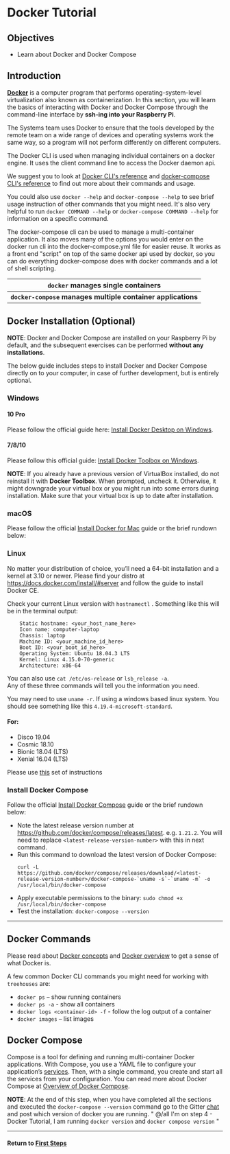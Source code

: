 # Docker Tutorial

## Objectives
- Learn about Docker and Docker Compose

## Introduction

**[Docker](https://www.docker.com/what-docker)** is a computer program that performs operating-system-level virtualization also known as containerization.  In this section, you will learn the basics of interacting with Docker and Docker Compose through the command-line interface by **ssh-ing into your Raspberry Pi**.

The Systems team uses Docker to ensure that the tools developed by the remote team on a wide range of devices and operating systems work the same way, so a program will not perform differently on different computers.

The Docker CLI is used when managing individual containers on a docker engine. It uses the client command line to access the Docker daemon api.

We suggest you to look at [Docker CLI's reference](https://docs.docker.com/engine/reference/commandline/cli/) and [docker-compose CLI's reference](https://docs.docker.com/compose/reference/overview/) to find out more about their commands and usage.

You could also use `docker --help` and `docker-compose --help` to see brief usage instruction of other commands that you might need. It's also very helpful to run `docker COMMAND --help` or `docker-compose COMMAND --help` for information on a specific command.

The docker-compose cli can be used to manage a multi-container application. It also moves many of the options you would enter on the docker run cli into the docker-compose.yml file for easier reuse. 
It works as a front end "script" on top of the same docker api used by docker, so you can do everything docker-compose does with docker commands and a lot of shell scripting.

| `docker` manages single containers 
|--|
| **`docker-compose` manages multiple container applications**



## Docker Installation (Optional)

**NOTE**: Docker and Docker Compose are installed on your Raspberry Pi by default, and the subsequent exercises can be performed **without any installations**.  

The below guide includes steps to install Docker and Docker Compose directly on to your computer, in case of further development, but is entirely optional. 


### Windows
#### 10 Pro

Please follow the official guide here: [Install Docker Desktop on Windows](https://docs.docker.com/docker-for-windows/install/).

#### 7/8/10

Please follow this official guide: [Install Docker Toolbox on Windows](https://docs.docker.com/toolbox/toolbox_install_windows/).

**NOTE**: If you already have a previous version of VirtualBox installed, do not reinstall it with **Docker Toolbox**. When prompted, uncheck it. Otherwise, it might downgrade your virtual box or you might run into some errors during installation. Make sure that your virtual box is up to date after installation.


### macOS

Please follow the official [Install Docker for Mac](https://docs.docker.com/docker-for-mac/install/) guide or the brief rundown below:


### Linux

No matter your distribution of choice, you’ll need a 64-bit installation and a kernel at 3.10 or newer. 
Please find your distro at https://docs.docker.com/install/#server and follow the guide to install Docker CE.


Check your current Linux version with `hostnamectl` . Something like this will be in the terminal output:

```  
    Static hostname: <your_host_name_here>
    Icon name: computer-laptop
    Chassis: laptop
    Machine ID: <your_machine_id_here>
    Boot ID: <your_boot_id_here>
    Operating System: Ubuntu 18.04.3 LTS 
    Kernel: Linux 4.15.0-70-generic
    Architecture: x86-64
```  

You can also use `cat /etc/os-release` or `lsb_release -a`.  
Any of these three commands will tell you the information you need.

You may need to use `uname -r`.  If using a windows based linux system.  You should see something like this `4.19.4-microsoft-standard`.


#### For:
- Disco 19.04
- Cosmic 18.10
- Bionic 18.04 (LTS)
- Xenial 16.04 (LTS)

Please use [this](https://docs.docker.com/install/linux/docker-ce/ubuntu/) set of instructions 

### Install Docker Compose

Follow the official [Install Docker Compose](https://docs.docker.com/compose/install/#install-compose) guide or the brief rundown below:

- Note the latest release version number at https://github.com/docker/compose/releases/latest. e.g. `1.21.2`. You will need to replace `<latest-release-version-number>` with this in next command.
- Run this command to download the latest version of Docker Compose:
  ```
  curl -L https://github.com/docker/compose/releases/download/<latest-release-version-number>/docker-compose-`uname -s`-`uname -m` -o /usr/local/bin/docker-compose
  ```
- Apply executable permissions to the binary: `sudo chmod +x /usr/local/bin/docker-compose`
- Test the installation: `docker-compose --version`

---


## Docker Commands

Please read about [Docker concepts](https://docs.docker.com/get-started/#docker-concepts) and [Docker overview](https://docs.docker.com/engine/docker-overview/) to get a sense of what Docker is.

A few common Docker CLI commands you might need for working with `treehouses` are:

- `docker ps` – show running containers
- `docker ps -a` - show all containers
- `docker logs <container-id> -f` - follow the log output of a container
- `docker images` – list images

## Docker Compose

Compose is a tool for defining and running multi-container Docker applications. With Compose, you use a YAML file to configure your application’s [services](https://docs.docker.com/get-started/part3/#about-services). Then, with a single command, you create and start all the services from your configuration. You can read more about Docker Compose at [Overview of Docker Compose](https://docs.docker.com/compose/overview/).

**NOTE**: At the end of this step, when you have completed all the sections and executed the `docker-compose --version` command go to the Gitter [chat](https://gitter.im/treehouses/Lobby) and post which version of docker you are running.
" @/all I'm on step 4 - Docker Tutorial, I am running `docker version` and `docker compose version` "

---
#### Return to [First Steps](firststeps.md#Step_4_-_System_Tutorial)